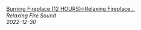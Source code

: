 <!--2024-01-14 01:04:00-->
<div class="yb">
  <a class="nodecor" href="/posts.html?relaks/burning_fireplace_12_hoursrelaxing_fireplace_with_burning_logs_fire_sounds_no_music">
    <img class="preview" data-videoid="ZccbJi20wvg" src="https://i.ytimg.com/vi/ZccbJi20wvg/hqdefault.jpg" align="middle" alt="">
  </a>
  <div class="inlbl text">
    <a class="nodecor" href="/posts.html?relaks/burning_fireplace_12_hoursrelaxing_fireplace_with_burning_logs_fire_sounds_no_music">Burning Fireplace (12 HOURS)🔥Relaxing Fireplace...</a><br>
    <i class="smaller2">Relaxing Fire Sound</i><br>
    <i class="smaller3">2022-12-30</i>
  </div>
</div>
